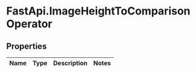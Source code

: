 # FastApi.ImageHeightToComparisonOperator

## Properties
Name | Type | Description | Notes
------------ | ------------- | ------------- | -------------
